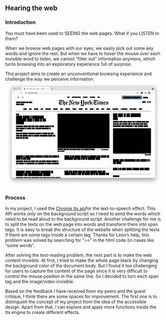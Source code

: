 ## Hearing the web
### Introduction
You must have been used to SEEING the web pages. What if you LISTEN to them?

When we browse web pages with our eyes, we easily pick out some key words and ignore the rest. But when we have to hover the mouse over each invisible word to listen, we cannot “filter out” information anymore, which turns browsing into an exploratory experience full of surprise.

This project aims to create an unconventional browsing experience and challenge the way we perceive information.
![black](black.png)
### Process
In my project, I used the  [Chrome tts api](https://developer.chrome.com/docs/extensions/reference/tts/)for the text-to-speech effect. This API works only on the background script so I need to send the words which need to be read aloud to the background script. Another challenge for me is to split the texts on the web page into words and transform them into span tags. It is easy to break the structure of the website when splitting the texts if there are some tags inside a certain tag. Thanks for Leon’s help, this problem was solved by searching for “><” in the html code (in cases like “<span><a>some words</a></span>”.

After solving the text-reading problem, the next part is to make the web content invisible. At first, I tried to make the whole page black by changing the background color of the document body. But I found it too challenging for users to capture the content of the page since it is very difficult to control the mouse position in the same line. So I decided to turn each span tag and the image/video invisible.

Based on the feedback I have received from my peers and the guest critique, I think there are some spaces for improvement. The first one is to distinguish the concept of my project from the idea of the accessible design. Apart from that, I can explore and apply more functions inside the tts engine to create different effects.
